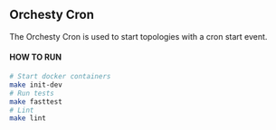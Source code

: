 ## Orchesty Cron

The Orchesty Cron is used to start topologies with a cron start event.

#### HOW TO RUN

```bash
# Start docker containers
make init-dev
# Run tests
make fasttest
# Lint
make lint
```

